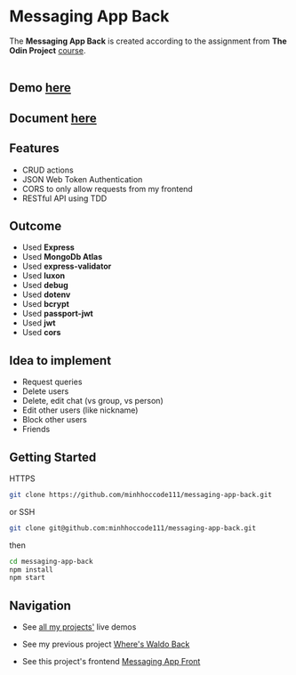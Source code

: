 # Messaging App Back

The **Messaging App Back** is created according to the assignment from **The Odin Project** [course](https://www.theodinproject.com/lessons/nodejs-messaging-app).
<br>
<br>

<!-- ## Screenshot

![Members Only Screenshot](/public/images/members-only-screenshot.png)

![Members Only Bcrypt Screenshot](/public/images/members-only-screenshot-password.png) -->

## **Demo** [here](https://minhhoccode.vercel.app/)

## **Document** [here](/docs.md)

## **Features**

- CRUD actions
- JSON Web Token Authentication
- CORS to only allow requests from my frontend
- RESTful API using TDD

## **Outcome**

- Used **Express**
- Used **MongoDb Atlas**
- Used **express-validator**
- Used **luxon**
- Used **debug**
- Used **dotenv**
- Used **bcrypt**
- Used **passport-jwt**
- Used **jwt**
- Used **cors**

## **Idea to implement**

- Request queries
- Delete users
- Delete, edit chat (vs group, vs person)
- Edit other users (like nickname)
- Block other users
- Friends

## **Getting Started**

HTTPS

```bash
git clone https://github.com/minhhoccode111/messaging-app-back.git
```

or SSH

```bash
git clone git@github.com:minhhoccode111/messaging-app-back.git
```

then

```bash
cd messaging-app-back
npm install
npm start
```

## **Navigation**

- See [all my projects'](https://github.com/minhhoccode111/all-projects-live-demos) live demos

- See my previous project [Where's Waldo Back](https://github.com/minhhoccode111/wheres-waldo-back)

- See this project's frontend [Messaging App Front](https://github.com/minhhoccode111/messaging-app-front)

<!-- * See my next project []() -->
